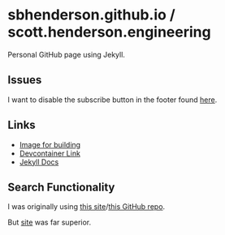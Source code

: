 # sbhenderson.github.io / scott.henderson.engineering

Personal GitHub page using Jekyll.

## Issues

I want to disable the subscribe button in the footer found [here](https://github.com/jekyll/minima/blob/master/_includes/footer.html).

## Links

* [Image for building](https://hub.docker.com/r/bretfisher/jekyll/)
* [Devcontainer Link](https://github.com/devcontainers/templates/tree/main/src/jekyll)
* [Jekyll Docs](https://jekyllrb.com/docs/)

## Search Functionality

I was originally using [this site](https://learn.cloudcannon.com/jekyll/jekyll-search-using-lunr-js/)/[this GitHub repo](https://github.com/CloudCannon/bakery-store-jekyll-template/tree/lunrjs).

But [site](https://jekyllcodex.org/without-plugin/search-lunr/#) was far superior.
